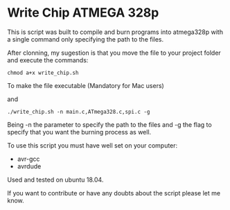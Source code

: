 # Write Chip ATMEGA 328p
This is script was built to compile and burn programs into atmega328p with a single command only specifying the path to the files.

After clonning, my sugestion is that you move the file to your project folder and execute the commands:
```
chmod a+x write_chip.sh
```
To make the file executable (Mandatory for Mac users)

and
```
./write_chip.sh -n main.c,ATmega328.c,spi.c -g
```
Being -n the parameter to specify the path to the files and -g the flag to specify that you want the burning process as well.

To use this script you must have well set on your computer:

- avr-gcc
- avrdude


Used and tested on ubuntu 18.04.

If you want to contribute or have any doubts about the script please let me know.
